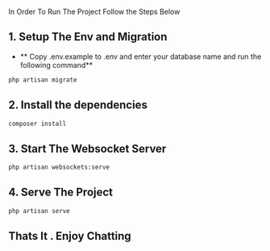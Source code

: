 In Order To Run The Project Follow the Steps Below

## 1. Setup The Env and Migration

-   ** Copy .env.example to .env and enter your database name and run the following command**

```bash
php artisan migrate
```

## 2. Install the dependencies

```bash
composer install
```

## 3. Start The Websocket Server

```bash
php artisan websockets:serve
```

## 4. Serve The Project

```bash
php artisan serve
```

## Thats It . Enjoy Chatting
